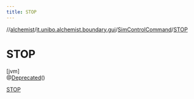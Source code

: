 ```yaml
---
title: STOP
---
```

//[alchemist](../../../../index.html)/[it.unibo.alchemist.boundary.gui](../../index.html)/[SimControlCommand](../index.html)/[STOP](index.html)



# STOP



[jvm]\
@[Deprecated](https://docs.oracle.com/javase/8/docs/api/java/lang/Deprecated.html)()



[STOP](index.html)


